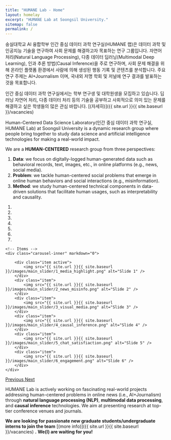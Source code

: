 ```yaml
---
title: "HUMANE Lab - Home"
layout: homelay
excerpt: "HUMANE Lab at Soongsil University."
sitemap: false
permalink: /
---
```


숭실대학교 AI 융합학부 인간 중심 데이터 과학 연구실(HUMANE 랩)은 데이터 과학 및 인공지능 기술을 연구하여 사회 문제를 해결하고자 목표하는 연구 그룹입니다.
자연어 처리(Natural Language Processing), 다종 데이터 딥러닝(Multimodal Deep Learning), 인과 추론 방법(Causal Inference)을 주로 연구하며, 사회 문제 해결을 위해 온라인 플랫폼 환경에서 사람에 의해 생성된 행동 기록 및 콘텐츠를 분석합니다. 주요 연구 주제는 AI+Journalism 이며, 국내외 저명 학회 및 저널에 연구 결과를 발표하는 것을 목표합니다.

인간 중심 데이터 과학 연구실에서는 학부 연구생 및 대학원생을 모집하고 있습니다. 딥러닝 자연어 처리, 다종 데이터 처리 등의 기술을 공부하고 사회적으로 의미 있는 문제를 해결하고 싶은 학생들의 많은 관심 바랍니다. [(자세히)]({{ site.url }}{{ site.baseurl }}/vacancies)





Human-Centered Data Science Laboratory(인간 중심 데이터 과학 연구실, HUMANE Lab) at Soongsil University is a dynamic research group where people bring together to study data science and artificial intelligence technologies for making a real-world impact.

We are a **HUMAN-CENTERED** research group from three perspectives:
1. **Data**: we focus on digitally-logged human-generated data such as behavioral records, text, images, etc., in online platforms (e.g., news, social media).
2. **Problem**: we tackle human-centered social problems that emerge in online human behaviors and social interactions (e.g., misinformation).
3. **Method**: we study human-centered technical components in data-driven solutions that facilitate human usages, such as interpretability and causality.

<div markdown="0" id="carousel" class="carousel slide" data-ride="carousel" data-interval="5000" data-pause="hover" >
    <!-- Menu -->
    <ol class="carousel-indicators">
        <li data-target="#carousel" data-slide-to="0" class="active"></li>
        <li data-target="#carousel" data-slide-to="1"></li>
        <li data-target="#carousel" data-slide-to="2"></li>
        <li data-target="#carousel" data-slide-to="3"></li>
        <li data-target="#carousel" data-slide-to="4"></li>
        <li data-target="#carousel" data-slide-to="5"></li>
        <li data-target="#carousel" data-slide-to="6"></li>
    </ol>

    <!-- Items -->
    <div class="carousel-inner" markdown="0">

        <div class="item active">
            <img src="{{ site.url }}{{ site.baseurl }}/images/main_slider/1_media_highlight.png" alt="Slide 1" />
        </div>
        <div class="item">
            <img src="{{ site.url }}{{ site.baseurl }}/images/main_slider/2_news_misinfo.png" alt="Slide 2" />
        </div>
        <div class="item">
            <img src="{{ site.url }}{{ site.baseurl }}/images/main_slider/3_visual_media.png" alt="Slide 3" />
        </div>
        <div class="item">
            <img src="{{ site.url }}{{ site.baseurl }}/images/main_slider/4_causal_inference.png" alt="Slide 4" />
        </div>
        <div class="item">
            <img src="{{ site.url }}{{ site.baseurl }}/images/main_slider/5_chat_satisfiaction.png" alt="Slide 5" />
        </div>
        <div class="item">
            <img src="{{ site.url }}{{ site.baseurl }}/images/main_slider/6_engagement.png" alt="Slide 6" />
        </div>
    </div>
  <a class="left carousel-control" href="#carousel" role="button" data-slide="prev">
    <span class="glyphicon glyphicon-chevron-left" aria-hidden="true"></span>
    <span class="sr-only">Previous</span>
  </a>
  <a class="right carousel-control" href="#carousel" role="button" data-slide="next">
    <span class="glyphicon glyphicon-chevron-right" aria-hidden="true"></span>
    <span class="sr-only">Next</span>
  </a>
</div>

HUMANE Lab is actively working on fascinating real-world projects addressing human-centered problems in online news (i.e., AI+Journalism) through **natural language processing (NLP)**, **multimodal data processing**, and **causal inference** technologies. We aim at presenting research at top-tier conference venues and journals.

 **We are looking for passionate new graduate students/undergraduate interns to join the team** [(more info)]({{ site.url }}{{ site.baseurl }}/vacancies) **.** **We(I) are waiting for you!**


